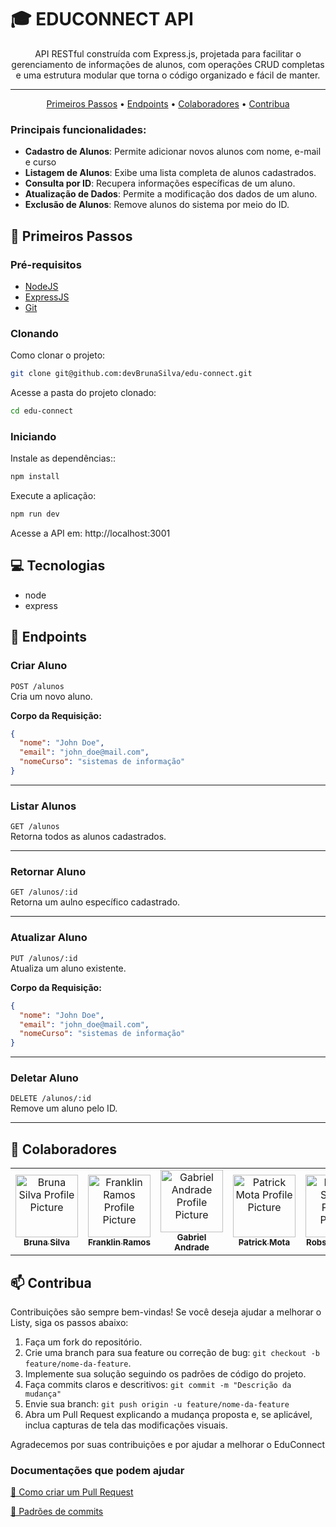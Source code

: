 <h1> 🎓 EDUCONNECT API</h1>

<p align="center">
 API RESTful construída com Express.js, projetada para facilitar o gerenciamento de informações de alunos, com operações CRUD completas e uma estrutura modular que torna o código organizado e fácil de manter.
</p>

---

<p align="center">
 <a href="#started">Primeiros Passos</a> •
 <a href="#endpoints">Endpoints</a> •
 <a href="#colab">Colaboradores</a> •
 <a href="#contribute">Contribua</a>
</p>


### Principais funcionalidades:

- **Cadastro de Alunos**: Permite adicionar novos alunos com nome, e-mail e curso
- **Listagem de Alunos**: Exibe uma lista completa de alunos cadastrados.
- **Consulta por ID**: Recupera informações específicas de um aluno.
- **Atualização de Dados**: Permite a modificação dos dados de um aluno.
- **Exclusão de Alunos**: Remove alunos do sistema por meio do ID.

<h2 id="started">🚀 Primeiros Passos</h2>

<h3>Pré-requisitos</h3>

- [NodeJS](https://nodejs.org/en/download/package-manager)
- [ExpressJS](https://expressjs.com/en/starter/installing.html)
- [Git](https://git-scm.com/downloads)

<h3>Clonando</h3>

Como clonar o projeto:

```bash
git clone git@github.com:devBrunaSilva/edu-connect.git
```
Acesse a pasta do projeto clonado:
```bash
cd edu-connect
```

<h3>Iniciando</h3>

Instale as dependências::
```bash
npm install
```

Execute a aplicação:
```bash
npm run dev
```

Acesse a API em: http://localhost:3001

<h2 id="technologies">💻 Tecnologias</h2>

- node
- express

<h2 id="endpoints">📌 Endpoints</h2>

### **Criar Aluno**
`POST /alunos`  
Cria um novo aluno.

**Corpo da Requisição:**
```json
{
  "nome": "John Doe",
  "email": "john_doe@mail.com",
  "nomeCurso": "sistemas de informação"
}
```

---

### **Listar Alunos**
`GET /alunos`  
Retorna todos as alunos cadastrados.

---
### **Retornar Aluno**
`GET /alunos/:id`  
Retorna um aulno específico cadastrado.

---
### **Atualizar Aluno**
`PUT /alunos/:id`  
Atualiza um aluno existente.

**Corpo da Requisição:**
```json
{
  "nome": "John Doe",
  "email": "john_doe@mail.com",
  "nomeCurso": "sistemas de informação"
}
```

---

### **Deletar Aluno**
`DELETE /alunos/:id`  
Remove um aluno pelo ID.

---


<h2 id="colab">🤝 Colaboradores</h2>

<table>
  <tr>
    <td align="center">
      <a href="https://github.com/devBrunaSilva">
        <img src="https://avatars.githubusercontent.com/u/96504509?v=4" width="100px;" alt="Bruna Silva Profile Picture"/><br>
        <sub>
          <b>Bruna Silva</b>
        </sub>
      </a>
    </td>
    <td align="center">
      <a href="https://github.com/franklinrms">
        <img src="https://avatars.githubusercontent.com/u/88167195?v=4" width="100px;" alt="Franklin Ramos Profile Picture"/><br>
        <sub>
          <b>Franklin Ramos</b>
        </sub>
      </a>
    </td>
    <td align="center">
      <a href="https://github.com/GabrielAndradeSD">
        <img src="https://avatars.githubusercontent.com/u/180300997?v=4" width="100px;" alt="Gabriel Andrade Profile Picture"/><br>
        <sub>
          <b>Gabriel Andrade</b>
        </sub>
      </a>
    </td>
    <td align="center">
      <a href="https://github.com/patrickmps">
        <img src="https://avatars.githubusercontent.com/u/58093259?v=4" width="100px;" alt="Patrick Mota Profile Picture"/><br>
        <sub>
          <b>Patrick Mota</b>
        </sub>
      </a>
    </td>
    <td align="center">
      <a href="https://github.com/robsonsst">
        <img src="https://avatars.githubusercontent.com/u/83371170?v=4" width="100px;" alt="Robson Santos Profile Picture"/><br>
        <sub>
          <b>Robson Santos</b>
        </sub>
      </a>
    </td>
    <td align="center">
      <a href="https://github.com/euyasmin">
        <img src="https://avatars.githubusercontent.com/u/133703149?v=4" width="100px;" alt="Yasmin Miranda Profile Picture"/><br>
        <sub>
          <b>Yasmin Miranda</b>
        </sub>
      </a>
    </td>
  </tr>
</table>


<h2 id="contribute">📫 Contribua</h2>

Contribuições são sempre bem-vindas! Se você deseja ajudar a melhorar o Listy, siga os passos abaixo:

1. Faça um fork do repositório.
2. Crie uma branch para sua feature ou correção de bug: `git checkout -b feature/nome-da-feature`.
3. Implemente sua solução seguindo os padrões de código do projeto.
4. Faça commits claros e descritivos: `git commit -m "Descrição da mudança"`
5. Envie sua branch: `git push origin -u feature/nome-da-feature`
6. Abra um Pull Request explicando a mudança proposta e, se aplicável, inclua capturas de tela das modificações visuais.

Agradecemos por suas contribuições e por ajudar a melhorar o EduConnect

<h3>Documentações que podem ajudar</h3>

[📝 Como criar um Pull Request](https://www.atlassian.com/br/git/tutorials/making-a-pull-request)

[💾 Padrões de commits](https://gist.github.com/joshbuchea/6f47e86d2510bce28f8e7f42ae84c716)
